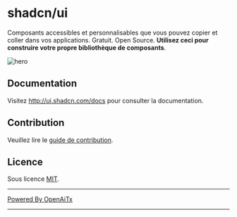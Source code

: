 # shadcn/ui

Composants accessibles et personnalisables que vous pouvez copier et coller dans vos applications. Gratuit. Open Source. **Utilisez ceci pour construire votre propre bibliothèque de composants**.

![hero](apps/www/public/og.jpg)

## Documentation

Visitez http://ui.shadcn.com/docs pour consulter la documentation.

## Contribution

Veuillez lire le [guide de contribution](/CONTRIBUTING.md).

## Licence

Sous licence [MIT](https://github.com/shadcn/ui/blob/main/LICENSE.md).

---

[Powered By OpenAiTx](https://github.com/OpenAiTx/OpenAiTx)

---